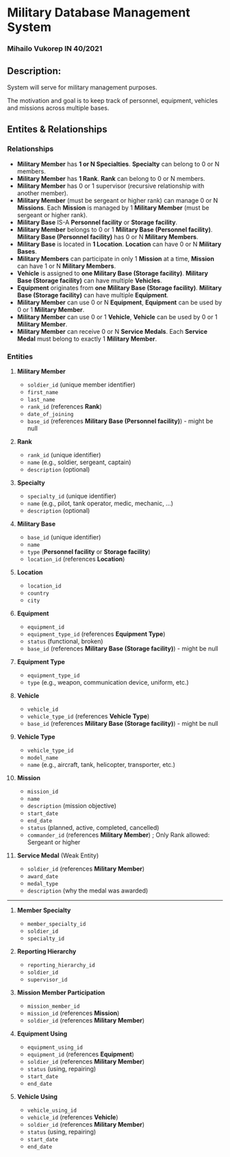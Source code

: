 # Military Database Management System
### Mihailo Vukorep IN 40/2021

## Description:
System will serve for military management purposes.

The motivation and goal is to keep track of personnel, equipment, vehicles and missions across multiple bases.

## Entites & Relationships 

### Relationships

- **Military Member** has **1 or N Specialties**. **Specialty** can belong to 0 or N members.
- **Military Member** has **1 Rank**. **Rank** can belong to 0 or N members.
- **Military Member** has 0 or 1 supervisor (recursive relationship with another member).
- **Military Member** (must be sergeant or higher rank) can manage 0 or N **Missions**. Each **Mission** is managed by 1 **Military Member** (must be sergeant or higher rank).
- **Military Base** IS-A **Personnel facility** or **Storage facility**.
- **Military Member** belongs to 0 or 1 **Military Base (Personnel facility)**. **Military Base (Personnel facility)** has 0 or N **Military Members**.
- **Military Base** is located in **1 Location**. **Location** can have 0 or N **Military Bases**.
- **Military Members** can participate in only 1 **Mission** at a time, **Mission** can have 1 or N **Military Members**.
- **Vehicle** is assigned to **one Military Base (Storage facility)**. **Military Base (Storage facility)** can have multiple **Vehicles**.
- **Equipment** originates from **one Military Base (Storage facility)**. **Military Base (Storage facility)** can have multiple **Equipment**.
- **Military Member** can use 0 or N **Equipment**, **Equipment** can be used by 0 or 1 **Military Member**.
- **Military Member** can use 0 or 1 **Vehicle**, **Vehicle** can be used by 0 or 1 **Military Member**.
- **Military Member** can receive 0 or N **Service Medals**. Each **Service Medal** must belong to exactly 1 **Military Member**.

### Entities

1. **Military Member**
    - `soldier_id` (unique member identifier)
    - `first_name`
    - `last_name`
    - `rank_id` (references **Rank**)
    - `date_of_joining`
    - `base_id` (references **Military Base (Personnel facility)**) - might be null

2. **Rank**
    - `rank_id` (unique identifier)
    - `name` (e.g., soldier, sergeant, captain)
    - `description` (optional)

3. **Specialty**
    - `specialty_id` (unique identifier)
    - `name` (e.g., pilot, tank operator, medic, mechanic, ...)
    - `description` (optional)

4. **Military Base**
    - `base_id` (unique identifier)
    - `name`
    - `type` (**Personnel facility** or **Storage facility**)
    - `location_id` (references **Location**)

5. **Location**
    - `location_id`
    - `country`
    - `city`

6. **Equipment**
    - `equipment_id`
    - `equipment_type_id` (references **Equipment Type**)
    - `status` (functional, broken)
    - `base_id` (references **Military Base (Storage facility)**) - might be null

7. **Equipment Type**
    - `equipment_type_id`
    - `type` (e.g., weapon, communication device, uniform, etc.)

8. **Vehicle**  
    - `vehicle_id`
    - `vehicle_type_id` (references **Vehicle Type**)
    - `base_id` (references **Military Base (Storage facility)**) - might be null

9. **Vehicle Type**
    - `vehicle_type_id`
    - `model_name`
    - `name` (e.g., aircraft, tank, helicopter, transporter, etc.)

10. **Mission**
    - `mission_id`
    - `name`
    - `description` (mission objective)  
    - `start_date`
    - `end_date`
    - `status` (planned, active, completed, cancelled)
    - `commander_id` (references **Military Member**) ; Only Rank allowed: Sergeant or higher

11. **Service Medal** (Weak Entity)
    - `soldier_id` (references **Military Member**)
    - `award_date`
    - `medal_type`
    - `description` (why the medal was awarded)

---

1. **Member Specialty**
    - `member_specialty_id`
    - `soldier_id`
    - `specialty_id`

2. **Reporting Hierarchy**
    - `reporting_hierarchy_id`
    - `soldier_id`
    - `supervisor_id`

3. **Mission Member Participation**
    - `mission_member_id`
    - `mission_id` (references **Mission**)
    - `soldier_id` (references **Military Member**)

4. **Equipment Using**
    - `equipment_using_id`
    - `equipment_id` (references **Equipment**)
    - `soldier_id` (references **Military Member**)
    - `status` (using, repairing)
    - `start_date`
    - `end_date`

5. **Vehicle Using**
    - `vehicle_using_id`
    - `vehicle_id` (references **Vehicle**)
    - `soldier_id` (references **Military Member**)
    - `status` (using, repairing)
    - `start_date`
    - `end_date`